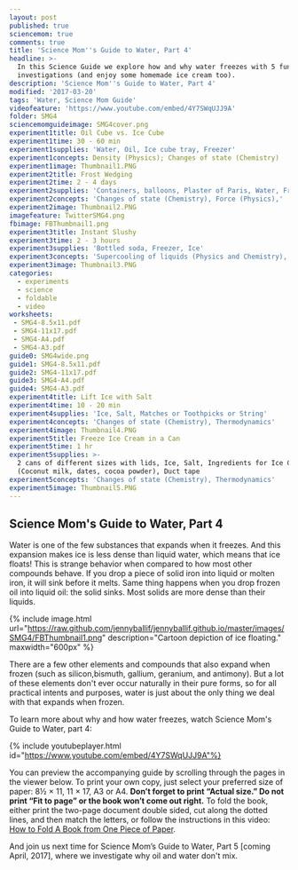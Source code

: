 ```yaml
---
layout: post
published: true
sciencemom: true
comments: true
title: 'Science Mom''s Guide to Water, Part 4'
headline: >-
  In this Science Guide we explore how and why water freezes with 5 fun
  investigations (and enjoy some homemade ice cream too).
description: 'Science Mom''s Guide to Water, Part 4'
modified: '2017-03-20'
tags: 'Water, Science Mom Guide'
videofeature: 'https://www.youtube.com/embed/4Y7SWqUJJ9A'
folder: SMG4
sciencemomguideimage: SMG4cover.png
experiment1title: Oil Cube vs. Ice Cube
experiment1time: 30 - 60 min
experiment1supplies: 'Water, Oil, Ice cube tray, Freezer'
experiment1concepts: Density (Physics); Changes of state (Chemistry)
experiment1image: Thumbnail1.PNG
experiment2title: Frost Wedging
experiment2time: 2 - 4 days
experiment2supplies: 'Containers, balloons, Plaster of Paris, Water, Freezer'
experiment2concepts: 'Changes of state (Chemistry), Force (Physics),'
experiment2image: Thumbnail2.PNG
imagefeature: TwitterSMG4.png
fbimage: FBThumbnail1.png
experiment3title: Instant Slushy
experiment3time: 2 - 3 hours
experiment3supplies: 'Bottled soda, Freezer, Ice'
experiment3concepts: 'Supercooling of liquids (Physics and Chemistry), Changes of state (Chemistry)'
experiment3image: Thumbnail3.PNG
categories:
  - experiments
  - science
  - foldable
  - video
worksheets:
 - SMG4-8.5x11.pdf
 - SMG4-11x17.pdf
 - SMG4-A4.pdf
 - SMG4-A3.pdf
guide0: SMG4wide.png
guide1: SMG4-8.5x11.pdf
guide2: SMG4-11x17.pdf
guide3: SMG4-A4.pdf
guide4: SMG4-A3.pdf
experiment4title: Lift Ice with Salt
experiment4time: 10 - 20 min
experiment4supplies: 'Ice, Salt, Matches or Toothpicks or String'
experiment4concepts: 'Changes of state (Chemistry), Thermodynamics'
experiment4image: Thumbnail4.PNG
experiment5title: Freeze Ice Cream in a Can
experiment5time: 1 hr
experiment5supplies: >-
  2 cans of different sizes with lids, Ice, Salt, Ingredients for Ice Cream
  (Coconut milk, dates, cocoa powder), Duct tape
experiment5concepts: 'Changes of state (Chemistry), Thermodynamics'
experiment5image: Thumbnail5.PNG
---
```


## Science Mom's Guide to Water, Part 4

Water is one of the few substances that expands when it freezes. And this expansion makes ice is less dense than liquid water, which means that ice floats! This is strange behavior when compared to how most other compounds behave. If you drop a piece of solid iron into liquid or molten iron, it will sink before it melts. Same thing happens when you drop frozen oil into liquid oil: the solid sinks. Most solids are more dense than their liquids.

{% include image.html url="https://raw.github.com/jennyballif/jennyballif.github.io/master/images/SMG4/FBThumbnail1.png" description="Cartoon depiction of ice floating." maxwidth="600px" %}

There are a few other elements and compounds that also expand when frozen (such as silicon,bismuth, gallium, geranium, and antimony). But a lot of these elements don't ever occur naturally in their pure forms, so for all practical intents and purposes, water is just about the only thing we deal with that expands when frozen.

To learn more about why and how water freezes, watch Science Mom's Guide to Water, part 4:


{% include youtubeplayer.html id="https://www.youtube.com/embed/4Y7SWqUJJ9A"%}

You can preview the accompanying guide by scrolling through the pages in the viewer below. To print your own copy, just select your preferred size of paper: 8½ &times; 11, 11 &times; 17, A3 or A4. __Don’t forget to print “Actual size.” Do not print “Fit to page” or the book won’t come out right.__ To fold the book, either print the two-page document double sided, cut along the dotted lines, and then match the letters, or follow the instructions in this video: [How to Fold A Book from One Piece of Paper](https://www.youtube.com/watch?v=E0sS59oMBe0&t=3s).

And join us next time for Science Mom’s Guide to Water, Part 5 [coming April, 2017], where we investigate why oil and water don't mix.
